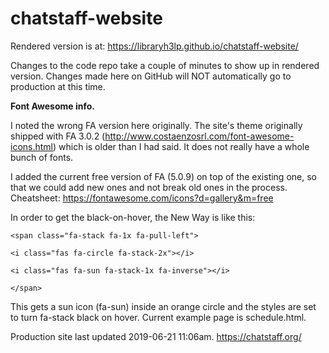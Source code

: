 # chatstaff-website

Rendered version is at:  https://libraryh3lp.github.io/chatstaff-website/

Changes to the code repo take a couple of minutes to show up in rendered version. Changes made here on GitHub will NOT automatically go to production at this time.

**Font Awesome info.** 

I noted the wrong FA version here originally.  The site's theme originally shipped with FA 3.0.2 (http://www.costaenzosrl.com/font-awesome-icons.html) which is older than I had said.  It does not really have a whole bunch of fonts.

I added the current free version of FA (5.0.9) on top of the existing one, so that we could add new ones and not break old ones in the process.  Cheatsheet: https://fontawesome.com/icons?d=gallery&m=free  

In order to get the black-on-hover, the New Way is like this:
  
 `<span class="fa-stack fa-1x fa-pull-left">`
 
  `<i class="fas fa-circle fa-stack-2x"></i>`
  
  `<i class="fas fa-sun fa-stack-1x fa-inverse"></i>`
  
`</span>`

This gets a sun icon (fa-sun) inside an orange circle and the styles are set to turn fa-stack black on hover.  Current example page is schedule.html.

Production site last updated 2019-06-21 11:06am.  https://chatstaff.org/
